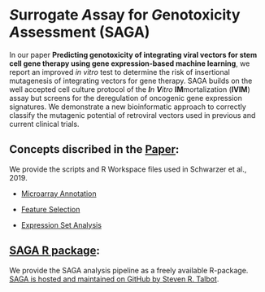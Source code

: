 # *S*urrogate *A*ssay for *G*enotoxicity *A*ssessment (SAGA)

In our paper **Predicting genotoxicity of integrating viral vectors for stem cell gene therapy using gene expression-based machine learning**, we report an improved *in vitro* test to determine the risk of insertional mutagenesis of integrating vectors for gene therapy. SAGA builds on the well accepted cell culture protocol of the **_I_**_n_ **_V_**_itro_ **IM**mortalization (**IVIM**) assay but screens for the deregulation of oncogenic gene expression signatures. We demonstrate a new bioinformatic approach to correctly classify the mutagenic potential of retroviral vectors used in previous and current clinical trials.

## Concepts discribed in the  [Paper](./Paper/README.md):
We provide the scripts and R Workspace files used in Schwarzer et al., 2019.

* [Microarray Annotation](./Paper/Microarray%20annotation)

* [Feature Selection](./Paper/Feature%20Selection)

* [Expression Set Analysis](./Paper/Expression%20set%20analysis)

## [SAGA R package](https://talbotsr.com/saga_package/index.html):
We provide the SAGA analysis pipeline as a freely available R-package. [SAGA is hosted and maintained on GitHub by Steven R. Talbot](https://github.com/mytalbot/saga_package).
